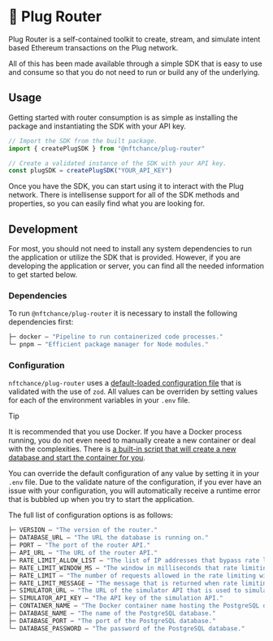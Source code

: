 # 🔌 Plug Router

Plug Router is a self-contained toolkit to create, stream, and simulate intent based Ethereum transactions on the Plug network.

All of this has been made available through a simple SDK that is easy to use and consume so that you do not need to run or build any of the underlying.

## Usage

Getting started with router consumption is as simple as installing the package and instantiating the SDK with your API key.

```typescript
// Import the SDK from the built package.
import { createPlugSDK } from "@nftchance/plug-router"

// Create a validated instance of the SDK with your API key.
const plugSDK = createPlugSDK("YOUR_API_KEY")
```

Once you have the SDK, you can start using it to interact with the Plug network. There is intellisense support for all of the SDK methods and properties, so you can easily find what you are looking for.

## Development

For most, you should not need to install any system dependencies to run the application or utilize the SDK that is provided. However, if you are developing the application or server, you can find all the needed information to get started below.

### Dependencies

To run `@nftchance/plug-router` it is necessary to install the following dependencies first:

```ml
├─ docker — "Pipeline to run containerized code processes."
└─ pnpm — "Efficient package manager for Node modules."
```

### Configuration

`nftchance/plug-router` uses a [default-loaded configuration file](/src/lib/utils/env.ts) that is validated with the use of `zod`. All values can be overriden by setting values for each of the environment variables in your `.env` file.

> [!TIP]
> It is recommended that you use Docker. If you have a Docker process running, you do not even need to manually create a new container or deal with the complexities. There is [a built-in script that will create a new database and start the container for you](/src/lib/scripts/db.ts).

You can override the default configuration of any value by setting it in your `.env` file. Due to the validate nature of the configuration, if you ever have an issue with your configuration, you will automatically receive a runtime error that is bubbled up when you try to start the application.

The full list of configuration options is as follows:

```ml
├─ VERSION — "The version of the router."
├─ DATABASE_URL — "The URL the database is running on."
├─ PORT — "The port of the router API."
├─ API_URL — "The URL of the router API."
├─ RATE_LIMIT_ALLOW_LIST — "The list of IP addresses that bypass rate limiting."
├─ RATE_LIMIT_WINDOW_MS — "The window in milliseconds that rate limiting is applied to."
├─ RATE_LIMIT — "The number of requests allowed in the rate limiting window."
├─ RATE_LIMIT_MESSAGE — "The message that is returned when rate limiting is exceeded."
├─ SIMULATOR_URL — "The URL of the simulator API that is used to simulate transactions."
├─ SIMULATOR_API_KEY — "The API key of the simulation API."
├─ CONTAINER_NAME — "The Docker container name hosting the PostgreSQL database."
├─ DATABASE_NAME — "The name of the PostgreSQL database."
├─ DATABASE_PORT — "The port of the PostgreSQL database."
└─ DATABASE_PASSWORD — "The password of the PostgreSQL database."
```

